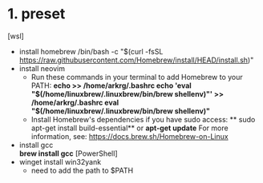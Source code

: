 # 1. preset
[wsl]
- install homebrew
  /bin/bash -c "$(curl -fsSL https://raw.githubusercontent.com/Homebrew/install/HEAD/install.sh)"
- install neovim
  - Run these commands in your terminal to add Homebrew to your PATH:
    **echo >> /home/arkrg/.bashrc
    echo 'eval "$(/home/linuxbrew/.linuxbrew/bin/brew shellenv)"' >> /home/arkrg/.bashrc
    eval "$(/home/linuxbrew/.linuxbrew/bin/brew shellenv)"**
  - Install Homebrew's dependencies if you have sudo access:
   ** sudo apt-get install build-essential** or **apt-get update**
    For more information, see:
    https://docs.brew.sh/Homebrew-on-Linux
- install gcc    
    **brew install gcc**
[PowerShell]
- winget install win32yank
  - need to add the path to $PATH
